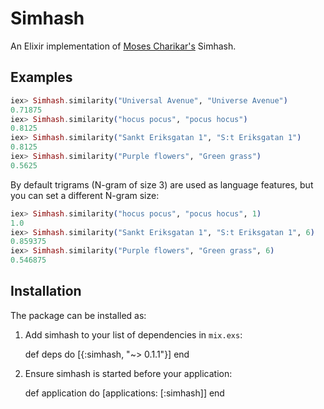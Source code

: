 # Simhash
An Elixir implementation of [Moses Charikar's](http://www.cs.princeton.edu/courses/archive/spring04/cos598B/bib/CharikarEstim.pdf) Simhash.

## Examples

```elixir
iex> Simhash.similarity("Universal Avenue", "Universe Avenue")
0.71875
iex> Simhash.similarity("hocus pocus", "pocus hocus")
0.8125
iex> Simhash.similarity("Sankt Eriksgatan 1", "S:t Eriksgatan 1")
0.8125
iex> Simhash.similarity("Purple flowers", "Green grass")
0.5625
```

By default trigrams (N-gram of size 3) are used as language features, but you can set a different N-gram size:

```elixir
iex> Simhash.similarity("hocus pocus", "pocus hocus", 1)
1.0
iex> Simhash.similarity("Sankt Eriksgatan 1", "S:t Eriksgatan 1", 6)
0.859375
iex> Simhash.similarity("Purple flowers", "Green grass", 6)
0.546875
```

## Installation

The package can be installed as:

  1. Add simhash to your list of dependencies in `mix.exs`:

        def deps do
          [{:simhash, "~> 0.1.1"}]
        end

  2. Ensure simhash is started before your application:

        def application do
          [applications: [:simhash]]
        end
